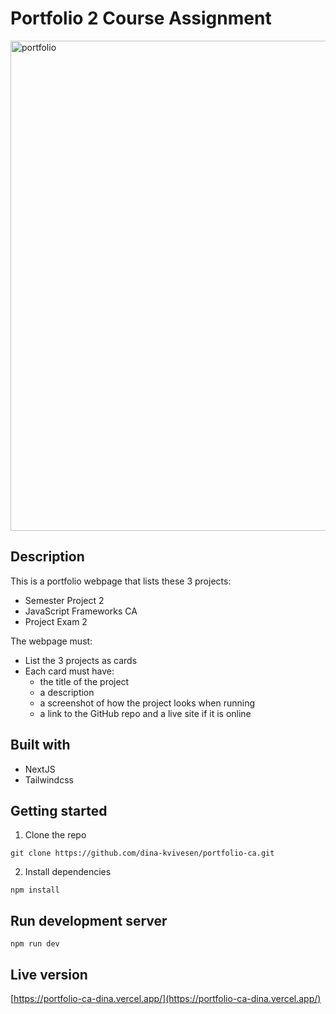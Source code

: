 # Portfolio 2 Course Assignment
 
<img width="784" alt="portfolio" src="https://user-images.githubusercontent.com/71272716/173067102-d49e6a57-84bd-4f41-a8fc-f043eb1c8bc2.png">

## Description

This is a portfolio webpage that lists these 3 projects:
- Semester Project 2
- JavaScript Frameworks CA
- Project Exam 2

The webpage must:
- List the 3 projects as cards
- Each card must have:
   - the title of the project
   - a description
   - a screenshot of how the project looks when running
   - a link to the GitHub repo and a live site if it is online

## Built with
- NextJS
- Tailwindcss

## Getting started
1. Clone the repo
```
git clone https://github.com/dina-kvivesen/portfolio-ca.git
```
2. Install dependencies
```
npm install
```
## Run development server
```
npm run dev
```
## Live version
[https://portfolio-ca-dina.vercel.app/](https://portfolio-ca-dina.vercel.app/)
